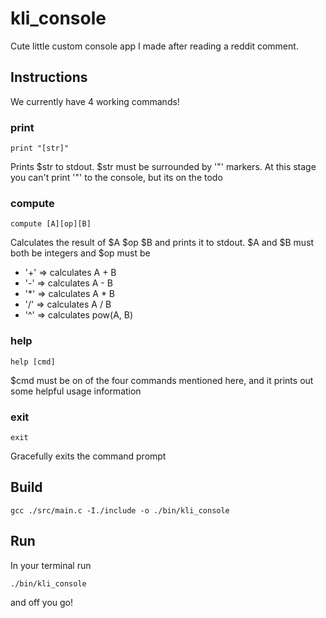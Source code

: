 # kli_console
Cute little custom console app I made after reading a reddit comment.

## Instructions
We currently have 4 working commands!

### print
    print "[str]"
Prints $str to stdout. $str must be surrounded by '"' markers. At this stage you can't print '"' to the console, but its on the todo

### compute
    compute [A][op][B]
Calculates the result of $A $op $B and prints it to stdout. $A and $B must both be integers and $op must be
    
- '+' => calculates A + B
- '-' => calculates A - B
- '\*' => calculates A \* B
- '/' => calculates A / B
- '^' => calculates pow(A, B)

### help
    help [cmd]
$cmd must be on of the four commands mentioned here, and it prints out some helpful usage information

### exit
    exit
Gracefully exits the command prompt

## Build
    gcc ./src/main.c -I./include -o ./bin/kli_console

## Run
In your terminal run
    
    ./bin/kli_console

and off you go!
